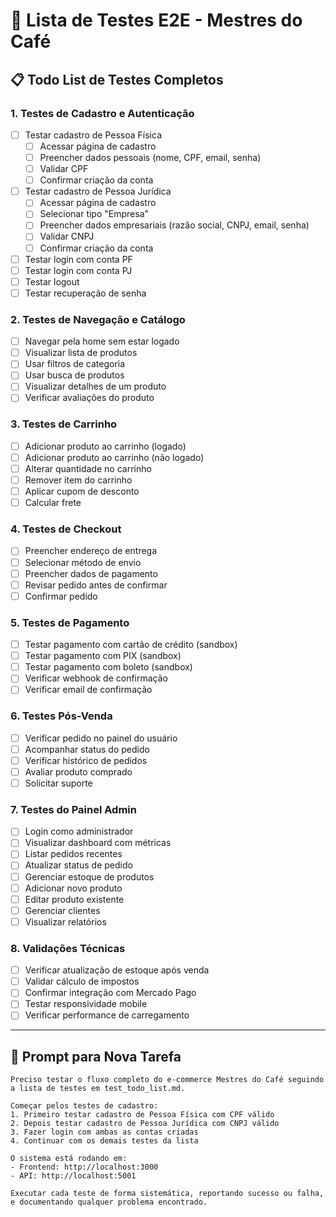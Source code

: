 # 🧪 Lista de Testes E2E - Mestres do Café

## 📋 Todo List de Testes Completos

### 1. Testes de Cadastro e Autenticação
- [ ] Testar cadastro de Pessoa Física
  - [ ] Acessar página de cadastro
  - [ ] Preencher dados pessoais (nome, CPF, email, senha)
  - [ ] Validar CPF
  - [ ] Confirmar criação da conta
- [ ] Testar cadastro de Pessoa Jurídica  
  - [ ] Acessar página de cadastro
  - [ ] Selecionar tipo "Empresa"
  - [ ] Preencher dados empresariais (razão social, CNPJ, email, senha)
  - [ ] Validar CNPJ
  - [ ] Confirmar criação da conta
- [ ] Testar login com conta PF
- [ ] Testar login com conta PJ
- [ ] Testar logout
- [ ] Testar recuperação de senha

### 2. Testes de Navegação e Catálogo
- [ ] Navegar pela home sem estar logado
- [ ] Visualizar lista de produtos
- [ ] Usar filtros de categoria
- [ ] Usar busca de produtos
- [ ] Visualizar detalhes de um produto
- [ ] Verificar avaliações do produto

### 3. Testes de Carrinho
- [ ] Adicionar produto ao carrinho (logado)
- [ ] Adicionar produto ao carrinho (não logado)
- [ ] Alterar quantidade no carrinho
- [ ] Remover item do carrinho
- [ ] Aplicar cupom de desconto
- [ ] Calcular frete

### 4. Testes de Checkout
- [ ] Preencher endereço de entrega
- [ ] Selecionar método de envio
- [ ] Preencher dados de pagamento
- [ ] Revisar pedido antes de confirmar
- [ ] Confirmar pedido

### 5. Testes de Pagamento
- [ ] Testar pagamento com cartão de crédito (sandbox)
- [ ] Testar pagamento com PIX (sandbox)
- [ ] Testar pagamento com boleto (sandbox)
- [ ] Verificar webhook de confirmação
- [ ] Verificar email de confirmação

### 6. Testes Pós-Venda
- [ ] Verificar pedido no painel do usuário
- [ ] Acompanhar status do pedido
- [ ] Verificar histórico de pedidos
- [ ] Avaliar produto comprado
- [ ] Solicitar suporte

### 7. Testes do Painel Admin
- [ ] Login como administrador
- [ ] Visualizar dashboard com métricas
- [ ] Listar pedidos recentes
- [ ] Atualizar status de pedido
- [ ] Gerenciar estoque de produtos
- [ ] Adicionar novo produto
- [ ] Editar produto existente
- [ ] Gerenciar clientes
- [ ] Visualizar relatórios

### 8. Validações Técnicas
- [ ] Verificar atualização de estoque após venda
- [ ] Validar cálculo de impostos
- [ ] Confirmar integração com Mercado Pago
- [ ] Testar responsividade mobile
- [ ] Verificar performance de carregamento

---

## 🚀 Prompt para Nova Tarefa

```
Preciso testar o fluxo completo do e-commerce Mestres do Café seguindo a lista de testes em test_todo_list.md. 

Começar pelos testes de cadastro:
1. Primeiro testar cadastro de Pessoa Física com CPF válido
2. Depois testar cadastro de Pessoa Jurídica com CNPJ válido
3. Fazer login com ambas as contas criadas
4. Continuar com os demais testes da lista

O sistema está rodando em:
- Frontend: http://localhost:3000
- API: http://localhost:5001

Executar cada teste de forma sistemática, reportando sucesso ou falha, e documentando qualquer problema encontrado.